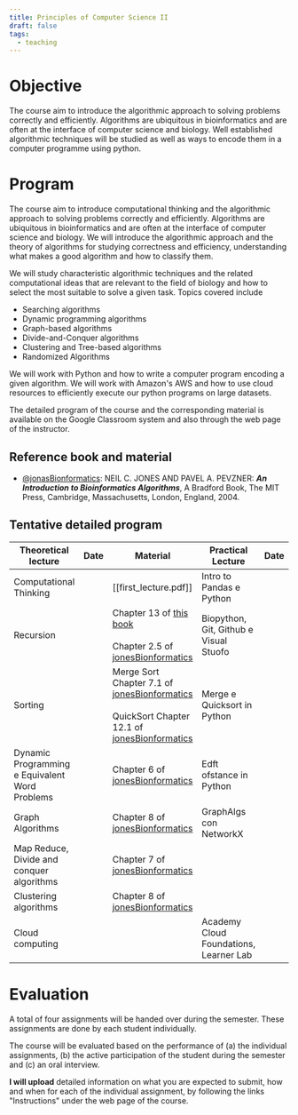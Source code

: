 ```yaml
---
title: Principles of Computer Science II
draft: false
tags:
  - teaching
---
```

 
# Objective

The course aim to introduce the algorithmic approach to solving problems correctly and efficiently. Algorithms are ubiquitous in bioinformatics and are often at the interface of computer science and biology. Well established algorithmic techniques will be studied as well as ways to encode them in a computer programme using python.

# Program

The course aim to introduce computational thinking and the algorithmic approach to solving problems correctly and efficiently. Algorithms are ubiquitous in bioinformatics and are often at the interface of computer science and biology. We will introduce the algorithmic approach and the theory of algorithms for studying correctness and efficiency, understanding what makes a good algorithm and how to classify them.  
  
We will study characteristic algorithmic techniques and the related computational ideas that are relevant to the field of biology and how to select the most suitable to solve a given task. Topics covered include  
- Searching algorithms  
- Dynamic programming algorithms  
- Graph-based algorithms  
- Divide-and-Conquer algorithms  
- Clustering and Tree-based algorithms  
- Randomized Algorithms  
  
We will work with Python and how to write a computer program encoding a given algorithm. We will work with Amazon's AWS and how to use cloud resources to efficiently execute our python programs on large datasets.  
  
The detailed program of the course and the corresponding material is available on the Google Classroom system and also through the web page of the instructor.

## Reference book and material

* [@jonasBionformatics](https://eclass.uoa.gr/modules/document/file.php/NURS565/BioinformaticsAlgsBook.pdf): NEIL C. JONES AND PAVEL A. PEVZNER: ***An Introduction to Bioinformatics Algorithms***, A Bradford Book, The MIT Press, Cambridge, Massachusetts, London, England, 2004.

## Tentative detailed program

| Theoretical lecture                            | Date | Material                                                                                                                                                                                                                                                                     | Practical Lecture                            | Date | Material |
| ---------------------------------------------- | ---- | ---------------------------------------------------------------------------------------------------------------------------------------------------------------------------------------------------------------------------------------------------------------------------- | -------------------------------------------- | ---- | -------- |
| Computational Thinking                         |      | [[first_lecture.pdf]]                                                                                                                                                                                                                                                | Intro to Pandas e Python                     |      |          |
| Recursion                                      |      | Chapter 13 of [this book](http://mcsp.wartburg.edu/zelle/python/ppics3/index.html)<br><br>Chapter 2.5 of [jonesBionformatics](https://eclass.uoa.gr/modules/document/file.php/NURS565/BioinformaticsAlgsBook.pdf)                                                            | Biopython,<br>Git, Github e<br>Visual Stuofo |      |          |
| Sorting                                        |      | Merge Sort Chapter 7.1 of [jonesBionformatics](https://eclass.uoa.gr/modules/document/file.php/NURS565/BioinformaticsAlgsBook.pdf)<br><br>QuickSort Chapter 12.1 of [jonesBionformatics](https://eclass.uoa.gr/modules/document/file.php/NURS565/BioinformaticsAlgsBook.pdf) | Merge e Quicksort in Python                  |      |          |
| Dynamic Programming e Equivalent Word Problems |      | Chapter 6 of [jonesBionformatics](https://eclass.uoa.gr/modules/document/file.php/NURS565/BioinformaticsAlgsBook.pdf)                                                                                                                                                        | Edft ofstance in Python                      |      |          |
| Graph Algorithms                               |      | Chapter 8 of [jonesBionformatics](https://eclass.uoa.gr/modules/document/file.php/NURS565/BioinformaticsAlgsBook.pdf)                                                                                                                                                        | GraphAlgs con NetworkX                       |      |          |
| Map Reduce, Divide and conquer algorithms      |      | Chapter 7 of [jonesBionformatics](https://eclass.uoa.gr/modules/document/file.php/NURS565/BioinformaticsAlgsBook.pdf)                                                                                                                                                        |                                              |      |          |
| Clustering algorithms                          |      | Chapter 8 of [jonesBionformatics](https://eclass.uoa.gr/modules/document/file.php/NURS565/BioinformaticsAlgsBook.pdf)                                                                                                                                                        |                                              |      |          |
| Cloud computing                                |      |                                                                                                                                                                                                                                                                              | Academy Cloud Foundations, Learner Lab       |      |          |
# Evaluation

A total of four assignments will be handed over during the semester. These assignments are done by each student individually.  
  
The course will be evaluated based on the performance of (a) the individual assignments, (b) the active participation of the student during the semester and (c) an oral interview.
  
**I will upload** detailed information on what you are expected to submit, how and when for each of the individual assignment, by following the links "Instructions" under the web page of the course.
